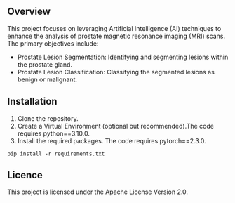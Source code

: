 
## Overview
This project focuses on leveraging Artificial Intelligence (AI) techniques to enhance the analysis of prostate magnetic resonance imaging (MRI) scans. The primary objectives include:

- Prostate Lesion Segmentation: Identifying and segmenting lesions within the prostate gland.
- Prostate Lesion Classification: Classifying the segmented lesions as benign or malignant.

## Installation
1. Clone the repository.
2. Create a Virtual Environment (optional but recommended).The code requires python==3.10.0.
3. Install the required packages. The code requires pytorch==2.3.0.
```shell
pip install -r requirements.txt
```

## Licence
 This project is licensed under the Apache License Version 2.0.
